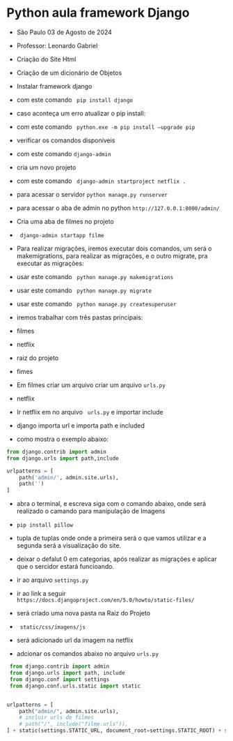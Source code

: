 # Python aula framework Django

- São Paulo 03 de Agosto de 2024  

- Professor: Leonardo Gabriel

- Criação do Site Html

- Criação de um dicionário de Objetos 

- Instalar framework django
- com este comando ` pip install django`

- caso aconteça um erro atualizar o pip install:
- com este comando ` python.exe -m pip install –upgrade pip`

- verificar os comandos disponíveis
- com este comando `django-admin`

- cria um novo projeto
- com este comando ` django-admin startproject netflix .`

- para acessar o servidor `python manage.py runserver`

- para acessar o aba de admin no python 
`http://127.0.0.1:8000/admin/`

-  Cria uma aba de filmes no projeto
- ` django-admin startapp filme`

- Para realizar migrações, iremos executar dois comandos, um será o makemigrations, para realizar as migrações, e o outro migrate, pra executar as migrações:

- usar este comando ` python manage.py makemigrations`
- usar este comando ` python manage.py migrate`
- usar este comando ` python manage.py createsuperuser`



- iremos trabalhar com três pastas principais:
- filmes
- netflix
- raiz do projeto

- fimes 
-  Em filmes criar um arquivo criar um arquivo ` urls.py `

- netflix 
- Ir netflix em no arquivo ` urls.py` e importar include
-  django importa url e importa path e included 
- como mostra o exemplo abaixo:

```python
from django.contrib import admin
from django.urls import path,include

urlpatterns = [
    path('admin/', admin.site.urls),
    path('')
]
```

- abra o terminal, e escreva siga com o comando abaixo, onde será realizado o camando para manipulação de Imagens
- `pip install pillow `

- tupla de tuplas onde onde a primeira será o que vamos utilizar  e a segunda será a visualização do site. 

- deixar o defalut 0 em categorias, após realizar as migrações e aplicar que o sercidor estará funcioando.

- ir ao arquivo `settings.py` 
- ir ao link a seguir ` https://docs.djangoproject.com/en/5.0/howto/static-files/`
- será criado uma nova pasta na Raiz do Projeto
- ` static/css/imagens/js`
- será adicionado url da imagem na netflix 

- adcionar os comandos abaixo no arquivo `urls.py `

```python
 from django.contrib import admin
 from django.urls import path, include
 from django.conf import settings
 from django.conf.urls.static import static
```

```python

urlpatterns = [
    path("admin/", admin.site.urls),
    # incluir urls de filmes
    # path("/", include("filme.urls")),
] + static(settings.STATIC_URL, document_root=settings.STATIC_ROOT) + static(settings.MEDIA_URL, document_root=settings.MEDIA_ROOT)

```



